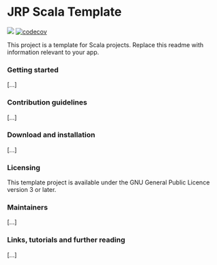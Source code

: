 # JRP Scala Template 
![](https://www.travis-ci.com/joostpapendorp/scala-template.svg?branch=master)
[![codecov](https://codecov.io/gh/joostpapendorp/scala-template/branch/master/graph/badge.svg)](https://codecov.io/gh/joostpapendorp/java-template)

This project is a template for Scala projects. Replace this readme with information relevant to your app.

### Getting started
[...]

### Contribution guidelines
[...]

### Download and installation
[...]

### Licensing
This template project is available under the GNU General Public Licence version 3 or later.

### Maintainers
[...]

### Links, tutorials and further reading
[...]